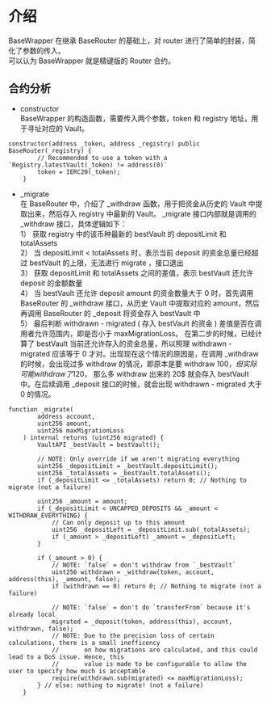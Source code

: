 # 介绍  
BaseWrapper 在继承 BaseRouter 的基础上，对 router 进行了简单的封装，简化了参数的传入。  
可以认为 BaseWrapper 就是精键版的 Router 合约。  

## 合约分析  
- constructor  
BaseWrapper 的构造函数，需要传入两个参数，token 和 registry 地址，用于寻址对应的 Vault。  
```solidity
constructor(address _token, address _registry) public BaseRouter(_registry) {
        // Recommended to use a token with a `Registry.latestVault(_token) != address(0)`
        token = IERC20(_token);
    }
```

- _migrate  
在 BaseRouter 中，介绍了 _withdraw 函数，用于把资金从历史的 Vault 中提取出来，然后存入 registry 中最新的 Vault。 _migrate 接口内部就是调用的 _withdraw 接口，具体逻辑如下：  
1） 获取 registry 中的该币种最新的 bestVault 的 depositLimit 和 totalAssets  
2） 当 depositLimit < totalAssets 时，表示当前 deposit 的资金总量已经超过 bestVault 的上限，无法进行 migrate ，接口退出  
3） 获取  depositLimit 和 totalAssets 之间的差值，表示 bestVault 还允许 deposit 的金额数量  
4） 当 bestVault 还允许 deposit amount 的资金数量大于 0 时，首先调用 BaseRouter 的 _withdraw 接口，从历史 Vault 中提取对应的 amount，然后再调用  BaseRouter 的 _deposit 将资金存入 bestVault 中   
5） 最后判断 withdrawn - migrated ( 存入 bestVault 的资金 ) 差值是否在调用者允许范围内，即是否小于 maxMigrationLoss。 在第二步的时候，已经计算了 bestVault 当前还允许存入的资金总量，所以照理 withdrawn - migrated 应该等于 0 才对。出现现在这个情况的原因是，在调用 _withdraw 的时候，会出现过多 withdraw 的情况，即原本是要 withdraw 100$，但实际可能 withdraw 了 120$， 那么多 withdraw 出来的 20$ 就会存入 bestVault 中。在后续调用 _deposit 接口的时候，就会出现 withdrawn - migrated 大于 0 的情况。
```solidity
function _migrate(
        address account,
        uint256 amount,
        uint256 maxMigrationLoss
    ) internal returns (uint256 migrated) {
        VaultAPI _bestVault = bestVault();

        // NOTE: Only override if we aren't migrating everything
        uint256 _depositLimit = _bestVault.depositLimit();
        uint256 _totalAssets = _bestVault.totalAssets();
        if (_depositLimit <= _totalAssets) return 0; // Nothing to migrate (not a failure)

        uint256 _amount = amount;
        if (_depositLimit < UNCAPPED_DEPOSITS && _amount < WITHDRAW_EVERYTHING) {
            // Can only deposit up to this amount
            uint256 _depositLeft = _depositLimit.sub(_totalAssets);
            if (_amount > _depositLeft) _amount = _depositLeft;
        }

        if (_amount > 0) {
            // NOTE: `false` = don't withdraw from `_bestVault`
            uint256 withdrawn = _withdraw(token, account, address(this), _amount, false);
            if (withdrawn == 0) return 0; // Nothing to migrate (not a failure)

            // NOTE: `false` = don't do `transferFrom` because it's already local
            migrated = _deposit(token, address(this), account, withdrawn, false);
            // NOTE: Due to the precision loss of certain calculations, there is a small inefficency
            //       on how migrations are calculated, and this could lead to a DoS issue. Hence, this
            //       value is made to be configurable to allow the user to specify how much is acceptable
            require(withdrawn.sub(migrated) <= maxMigrationLoss);
        } // else: nothing to migrate! (not a failure)
    }
```